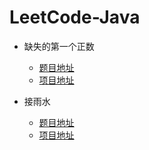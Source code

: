 # LeetCode-Java

* 缺失的第一个正数
    * [题目地址](https://leetcode-cn.com/problems/first-missing-positive/description/)
    * [项目地址](https://github.com/zhangsiqi951016/LeetCode-Java/blob/master/src/cn/zhangsiqi/leetcode/list/first_missing_positive/Solution.java)
    
* 接雨水
    * [题目地址](https://leetcode-cn.com/problems/trapping-rain-water/description/)
    * [项目地址](https://github.com/zhangsiqi951016/LeetCode-Java/blob/master/src/cn/zhangsiqi/leetcode/list/trapping_rain_water/Solution.java)
    
    